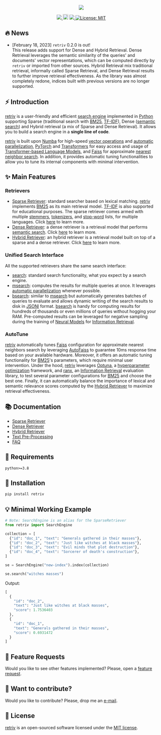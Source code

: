 <div align="center">
  <img src="https://repository-images.githubusercontent.com/566840861/ce7eeed0-7454-4aff-9073-235a83eeb6e7">
</div>

<p align="center">
  <!-- Python -->
  <a href="https://www.python.org" alt="Python">
      <img src="https://badges.aleen42.com/src/python.svg" />
  </a>
  <!-- Version -->
  <a href="https://badge.fury.io/py/retriv"><img src="https://badge.fury.io/py/retriv.svg" alt="PyPI version" height="18"></a>
  <!-- Docs -->
  <!-- <a href="https://amenra.github.io/retriv"><img src="https://img.shields.io/badge/docs-passing-<COLOR>.svg" alt="Documentation Status"></a> -->
  <!-- Black -->
  <a href="https://github.com/psf/black" alt="Code style: black">
      <img src="https://img.shields.io/badge/code%20style-black-000000.svg" />
  </a>
  <!-- License -->
  <a href="https://lbesson.mit-license.org/"><img src="https://img.shields.io/badge/License-MIT-blue.svg" alt="License: MIT"></a>
  <!-- Google Colab -->
  <!-- <a href="https://colab.research.google.com/github/AmenRa/retriv/blob/master/notebooks/1_overview.ipynb"> -->
      <!-- <img src="https://colab.research.google.com/assets/colab-badge.svg" alt="Open In Colab"/> -->
  </a>
</p>

## 🔥 News
- [February 18, 2023] `retriv` 0.2.0 is out!  
This release adds support for Dense and Hybrid Retrieval.
Dense Retrieval leverages the semantic similarity of the queries' and documents' vector representations, which can be computed directly by `retriv` or imported from other sources.
Hybrid Retrieval mix traditional retrieval, informally called Sparse Retrieval,  and Dense Retrieval results to further improve retrieval effectiveness.
As the library was almost completely redone, indices built with previous versions are no longer supported.

## ⚡️ Introduction

[retriv](https://github.com/AmenRa/retriv) is a user-friendly and efficient [search engine](https://en.wikipedia.org/wiki/Search_engine) implemented in [Python](https://en.wikipedia.org/wiki/Python_(programming_language)) supporting Sparse (traditional search with [BM25](https://en.wikipedia.org/wiki/Okapi_BM25), [TF-IDF](https://en.wikipedia.org/wiki/Tf–idf)), Dense ([semantic search](https://en.wikipedia.org/wiki/Semantic_search)) and Hybrid retrieval (a mix of Sparse and Dense Retrieval).
It allows you to build a search engine in a __single line of code__.

[retriv](https://github.com/AmenRa/retriv) is built upon [Numba](https://github.com/numba/numba) for high-speed [vector operations](https://en.wikipedia.org/wiki/Automatic_vectorization) and [automatic parallelization](https://en.wikipedia.org/wiki/Automatic_parallelization), [PyTorch](https://pytorch.org) and [Transformers](https://huggingface.co/docs/transformers/index) for easy access and usage of [Transformer-based Language Models](https://web.stanford.edu/~jurafsky/slp3/10.pdf), and [Faiss](https://github.com/facebookresearch/faiss) for approximate [nearest neighbor search](https://en.wikipedia.org/wiki/Nearest_neighbor_search).
In addition, it provides automatic tuning functionalities to allow you to tune its internal components with minimal intervention.


## ✨ Main Features

### Retrievers
- [Sparse Retriever](https://github.com/AmenRa/retriv/blob/main/docs/sparse_retriever.md): standard searcher based on lexical matching. 
[retriv](https://github.com/AmenRa/retriv) implements [BM25](https://en.wikipedia.org/wiki/Okapi_BM25) as its main retrieval model.
[TF-IDF](https://en.wikipedia.org/wiki/Tf–idf) is also supported for educational purposes.
The sparse retriever comes armed with multiple [stemmers](https://en.wikipedia.org/wiki/Stemming), [tokenizers](https://en.wikipedia.org/wiki/Lexical_analysis#Tokenization), and [stop-word](https://en.wikipedia.org/wiki/Stop_word) lists, for multiple languages.
Click [here](https://github.com/AmenRa/retriv/blob/main/docs/sparse_retriever.md) to learn more.
- [Dense Retriever](https://github.com/AmenRa/retriv/blob/main/docs/dense_retriever.md): a dense retriever is a retrieval model that performs [semantic search](https://en.wikipedia.org/wiki/Semantic_search). 
Click [here](https://github.com/AmenRa/retriv/blob/main/docs/dense_retriever.md) to learn more.
- [Hybrid Retriever](https://github.com/AmenRa/retriv/blob/main/docs/hybrid_retriever.md): an hybrid retriever is a retrieval model built on top of a sparse and a dense retriever.
Click [here](https://github.com/AmenRa/retriv/blob/main/docs/hybrid_retriever.md) to learn more.

### Unified Search Interface
All the supported retrievers share the same search interface:
- [search](#search): standard search functionality, what you expect by a search engine.
- [msearch](#multi-search): computes the results for multiple queries at once.
It leverages [automatic parallelization](https://en.wikipedia.org/wiki/Automatic_parallelization) whenever possible.
- [bsearch](#batch-search): similar to [msearch](#multi-search) but automatically generates batches of queries to evaluate and allows dynamic writing of the search results to disk in [JSONl](https://jsonlines.org) format. [bsearch](#batch-search) is handy for computing results for hundreds of thousands or even millions of queries without hogging your RAM. Pre-computed results can be leveraged for negative sampling during the training of [Neural Models](https://en.wikipedia.org/wiki/Artificial_neural_network) for [Information Retrieval](https://en.wikipedia.org/wiki/Information_retrieval).

### AutoTune
[retriv](https://github.com/AmenRa/retriv) automatically tunes [Faiss](https://github.com/facebookresearch/faiss) configuration for approximate nearest neighbors search by leveraging [AutoFaiss](https://github.com/criteo/autofaiss) to guarantee 10ms response time based on your available hardware.
Moreover, it offers an automatic tuning functionality for [BM25](https://en.wikipedia.org/wiki/Okapi_BM25)'s parameters, which require minimal user intervention.
Under the hood, [retriv](https://github.com/AmenRa/retriv) leverages [Optuna](https://optuna.org), a [hyperparameter optimization](https://en.wikipedia.org/wiki/Hyperparameter_optimization) framework, and [ranx](https://github.com/AmenRa/ranx), an [Information Retrieval](https://en.wikipedia.org/wiki/Information_retrieval) evaluation library, to test several parameter configurations for [BM25](https://en.wikipedia.org/wiki/Okapi_BM25) and choose the best one.
Finally, it can automatically balance the importance of lexical and semantic relevance scores computed by the [Hybrid Retriever](https://github.com/AmenRa/retriv/blob/main/docs/hybrid_retriever.md) to maximize retrieval effectiveness.

## 📚 Documentation

- [Sparse Retriever](https://github.com/AmenRa/retriv/blob/main/docs/sparse_retriever.md)
- [Dense Retriever](https://github.com/AmenRa/retriv/blob/main/docs/dense_retriever.md)
- [Hybrid Retriever](https://github.com/AmenRa/retriv/blob/main/docs/hybrid_retriever.md)
- [Text Pre-Processing](https://github.com/AmenRa/retriv/blob/main/docs/text_preprocessing.md)
- [FAQ](https://github.com/AmenRa/retriv/blob/main/docs/faq.md)

## 🔌 Requirements
```
python>=3.8
```

## 💾 Installation
```bash
pip install retriv
```

## 💡 Minimal Working Example

```python
# Note: SearchEngine is an alias for the SparseRetriever
from retriv import SearchEngine

collection = [
  {"id": "doc_1", "text": "Generals gathered in their masses"},
  {"id": "doc_2", "text": "Just like witches at black masses"},
  {"id": "doc_3", "text": "Evil minds that plot destruction"},
  {"id": "doc_4", "text": "Sorcerer of death's construction"},
]

se = SearchEngine("new-index").index(collection)

se.search("witches masses")
```
Output:
```python
[
  {
    "id": "doc_2",
    "text": "Just like witches at black masses",
    "score": 1.7536403
  },
  {
    "id": "doc_1",
    "text": "Generals gathered in their masses",
    "score": 0.6931472
  }
]
```






## 🎁 Feature Requests
Would you like to see other features implemented? Please, open a [feature request](https://github.com/AmenRa/retriv/issues/new?assignees=&labels=enhancement&template=feature_request.md&title=%5BFeature+Request%5D+title).


## 🤘 Want to contribute?
Would you like to contribute? Please, drop me an [e-mail](mailto:elias.bssn@gmail.com?subject=[GitHub]%20retriv).


## 📄 License
[retriv](https://github.com/AmenRa/retriv) is an open-sourced software licensed under the [MIT license](LICENSE).
